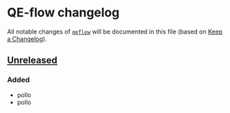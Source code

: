 # QE-flow changelog

All notable changes of [`qeflow`] will be documented in this file (based on [Keep a Changelog](https://keepachangelog.com/en/1.1.0/)).

## [Unreleased]

### Added

- pollo
- pollo

[`qeflow`]: https://github.com/t3n0/qeflow
[Unreleased]: https://
